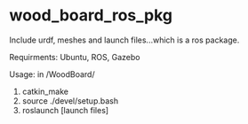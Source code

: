 # wood_board_ros_pkg
Include urdf, meshes and launch files...which is a ros package.

Requirments: Ubuntu, ROS, Gazebo

Usage:
in /WoodBoard/
1. catkin_make
2. source ./devel/setup.bash
3. roslaunch [launch files]
